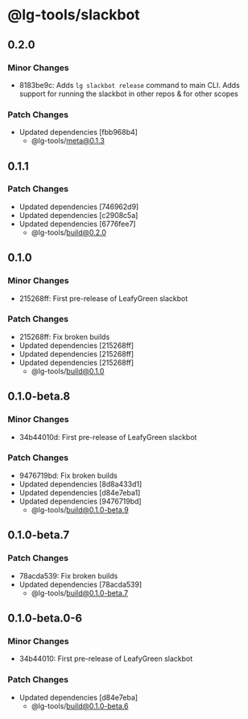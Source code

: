 # @lg-tools/slackbot

## 0.2.0

### Minor Changes

- 8183be9c: Adds `lg slackbot release` command to main CLI. Adds support for running the slackbot in other repos & for other scopes

### Patch Changes

- Updated dependencies [fbb968b4]
  - @lg-tools/meta@0.1.3

## 0.1.1

### Patch Changes

- Updated dependencies [746962d9]
- Updated dependencies [c2908c5a]
- Updated dependencies [6776fee7]
  - @lg-tools/build@0.2.0

## 0.1.0

### Minor Changes

- 215268ff: First pre-release of LeafyGreen slackbot

### Patch Changes

- 215268ff: Fix broken builds
- Updated dependencies [215268ff]
- Updated dependencies [215268ff]
- Updated dependencies [215268ff]
  - @lg-tools/build@0.1.0

## 0.1.0-beta.8

### Minor Changes

- 34b44010d: First pre-release of LeafyGreen slackbot

### Patch Changes

- 9476719bd: Fix broken builds
- Updated dependencies [8d8a433d1]
- Updated dependencies [d84e7eba1]
- Updated dependencies [9476719bd]
  - @lg-tools/build@0.1.0-beta.9

## 0.1.0-beta.7

### Patch Changes

- 78acda539: Fix broken builds
- Updated dependencies [78acda539]
  - @lg-tools/build@0.1.0-beta.7

## 0.1.0-beta.0-6

### Minor Changes

- 34b44010: First pre-release of LeafyGreen slackbot

### Patch Changes

- Updated dependencies [d84e7eba]
  - @lg-tools/build@0.1.0-beta.6
